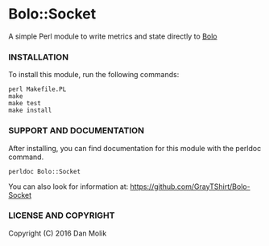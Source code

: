 # Bolo::Socket

A simple Perl module to write metrics and state directly to
[Bolo](https://github.com/bolo/bolo)

### INSTALLATION

To install this module, run the following commands:

    perl Makefile.PL
    make
    make test
    make install

### SUPPORT AND DOCUMENTATION

After installing, you can find documentation for this module with the
perldoc command.

    perldoc Bolo::Socket

You can also look for information at: https://github.com/GrayTShirt/Bolo-Socket

### LICENSE AND COPYRIGHT

Copyright (C) 2016 Dan Molik
